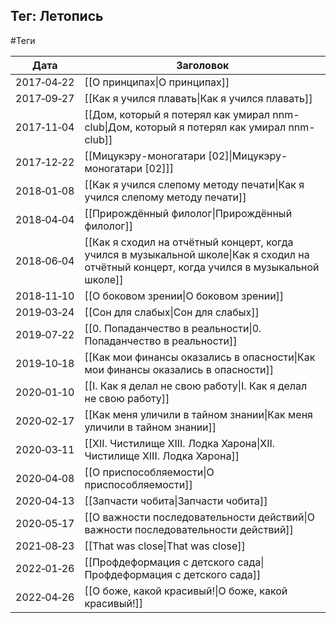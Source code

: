 ## Тег: Летопись
#Теги

| Дата | Заголовок |
| --- | --- |
| 2017&#8209;04&#8209;22 | [[О принципах\|О принципах]] |
| 2017&#8209;09&#8209;27 | [[Как я учился плавать\|Как я учился плавать]] |
| 2017&#8209;11&#8209;04 | [[Дом, который я потерял как умирал nnm-club\|Дом, который я потерял как умирал nnm-club]] |
| 2017&#8209;12&#8209;22 | [[Мицукэру-моногатари [02]\|Мицукэру-моногатари [02]]] |
| 2018&#8209;01&#8209;08 | [[Как я учился слепому методу печати\|Как я учился слепому методу печати]] |
| 2018&#8209;04&#8209;04 | [[Прирождённый филолог\|Прирождённый филолог]] |
| 2018&#8209;06&#8209;04 | [[Как я сходил на отчётный концерт, когда учился в музыкальной школе\|Как я сходил на отчётный концерт, когда учился в музыкальной школе]] |
| 2018&#8209;11&#8209;10 | [[О боковом зрении\|О боковом зрении]] |
| 2019&#8209;03&#8209;24 | [[Сон для слабых\|Сон для слабых]] |
| 2019&#8209;07&#8209;22 | [[0. Попаданчество в реальности\|0. Попаданчество в реальности]] |
| 2019&#8209;10&#8209;18 | [[Как мои финансы оказались в опасности\|Как мои финансы оказались в опасности]] |
| 2020&#8209;01&#8209;10 | [[I. Как я делал не свою работу\|I. Как я делал не свою работу]] |
| 2020&#8209;02&#8209;17 | [[Как меня уличили в тайном знании\|Как меня уличили в тайном знании]] |
| 2020&#8209;03&#8209;11 | [[XII. Чистилище  XIII. Лодка Харона\|XII. Чистилище  XIII. Лодка Харона]] |
| 2020&#8209;04&#8209;08 | [[О приспособляемости\|О приспособляемости]] |
| 2020&#8209;04&#8209;13 | [[Запчасти чобита\|Запчасти чобита]] |
| 2020&#8209;05&#8209;17 | [[О важности последовательности действий\|О важности последовательности действий]] |
| 2021&#8209;08&#8209;23 | [[That was close\|That was close]] |
| 2022&#8209;01&#8209;26 | [[Профдеформация с детского сада\|Профдеформация с детского сада]] |
| 2022&#8209;04&#8209;26 | [[О боже, какой красивый!\|О боже, какой красивый!]] |
